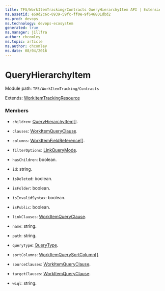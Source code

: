 ```yaml
---
title: TFS/WorkItemTracking/Contracts QueryHierarchyItem API | Extensions for Azure DevOps Services
ms.assetid: e69d2c6c-0939-59fc-ff0e-9f646801dbd2
ms.prod: devops
ms.technology: devops-ecosystem
generated: true
ms.manager: jillfra
author: chcomley
ms.topic: article
ms.author: chcomley
ms.date: 08/04/2016
---
```


# QueryHierarchyItem

Module path: `TFS/WorkItemTracking/Contracts`

Extends: [WorkItemTrackingResource](../../../TFS/WorkItemTracking/Contracts/WorkItemTrackingResource.md)

### Members

* `children`: [QueryHierarchyItem](../../../TFS/WorkItemTracking/Contracts/QueryHierarchyItem.md)[]. 

* `clauses`: [WorkItemQueryClause](../../../TFS/WorkItemTracking/Contracts/WorkItemQueryClause.md). 

* `columns`: [WorkItemFieldReference](../../../TFS/WorkItemTracking/Contracts/WorkItemFieldReference.md)[]. 

* `filterOptions`: [LinkQueryMode](../../../TFS/WorkItemTracking/Contracts/LinkQueryMode.md). 

* `hasChildren`: boolean. 

* `id`: string. 

* `isDeleted`: boolean. 

* `isFolder`: boolean. 

* `isInvalidSyntax`: boolean. 

* `isPublic`: boolean. 

* `linkClauses`: [WorkItemQueryClause](../../../TFS/WorkItemTracking/Contracts/WorkItemQueryClause.md). 

* `name`: string. 

* `path`: string. 

* `queryType`: [QueryType](../../../TFS/WorkItemTracking/Contracts/QueryType.md). 

* `sortColumns`: [WorkItemQuerySortColumn](../../../TFS/WorkItemTracking/Contracts/WorkItemQuerySortColumn.md)[]. 

* `sourceClauses`: [WorkItemQueryClause](../../../TFS/WorkItemTracking/Contracts/WorkItemQueryClause.md). 

* `targetClauses`: [WorkItemQueryClause](../../../TFS/WorkItemTracking/Contracts/WorkItemQueryClause.md). 

* `wiql`: string. 

